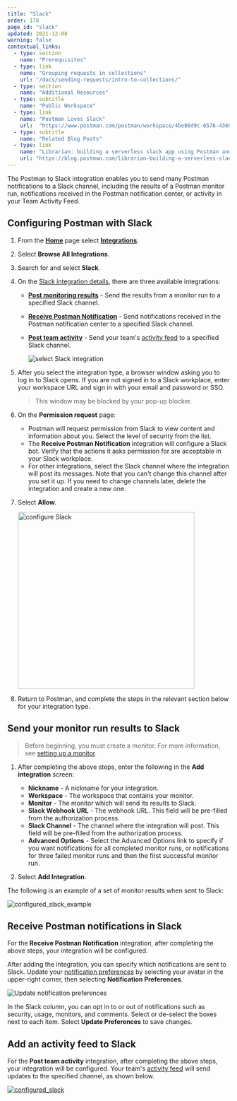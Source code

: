 ```yaml
---
title: "Slack"
order: 178
page_id: "slack"
updated: 2021-12-08
warning: false
contextual_links:
  - type: section
    name: "Prerequisites"
  - type: link
    name: "Grouping requests in collections"
    url: "/docs/sending-requests/intro-to-collections/" 
  - type: section
    name: "Additional Resources"
  - type: subtitle
    name: "Public Workspace"
  - type: link
    name: "Postman Loves Slack"
    url:  "https://www.postman.com/postman/workspace/4be86d9c-6576-4369-b74f-43991df7a4bd"
  - type: subtitle
    name: "Related Blog Posts"
  - type: link
    name: "Librarian: building a serverless slack app using Postman and Airtable"
    url: "https://blog.postman.com/librarian-building-a-serverless-slack-app-using-postman-and-airtable/"
---
```


The Postman to Slack integration enables you to send many Postman notifications to a Slack channel, including the results of a Postman monitor run, notifications received in the Postman notification center, or activity in your Team Activity Feed.

## Configuring Postman with Slack

1. From the **[Home](https://go.postman.co/home)** page select **[Integrations](https://go.postman.co/integrations)**.
1. Select **Browse All Integrations**.
1. Search for and select **Slack**.
1. On the [Slack integration details](https://go.postman.co/integrations/service/slack), there are three available integrations:

    * **[Post monitoring results](#send-your-monitor-run-results-to-slack)** - Send the results from a monitor run to a specified Slack channel.

    * **[Receive Postman Notification](#receive-postman-notifications-in-slack)** - Send notifications received in the Postman notification center to a specified Slack channel.

    * **[Post team activity](#add-an-activity-feed-to-slack)** - Send your team's [activity feed](/docs/collaborating-in-postman/using-workspaces/changelog-and-restoring-collections/#accessing-the-activity-feed-from-postman) to a specified Slack channel.

        ![select Slack integration](https://assets.postman.com/postman-docs/slack-select-integration.jpg)

1. After you select the integration type, a browser window asking you to log in to Slack opens. If you are not signed in to a Slack workplace, enter your workspace URL and sign in with your email and password or SSO.
    > This window may be blocked by your pop-up blocker.

1. On the **Permission request** page:

    * Postman will request permission from Slack to view content and information about you. Select the level of security from the list.
    * The **Receive Postman Notification** integration will configure a Slack bot. Verify that the actions it asks permission for are acceptable in your Slack workplace.
    * For other integrations, select the Slack channel where the integration will post its messages. Note that you can't change this channel after you set it up. If you need to change channels later, delete the integration and create a new one.

1. Select **Allow**.

    <img src="https://assets.postman.com/postman-docs/slack-post-monitoring-results-permission-v9.jpg" alt="configure Slack" width="400px"/>

1. Return to Postman, and complete the steps in the relevant section below for your integration type.

## Send your monitor run results to Slack

> Before beginning, you must create a monitor. For more information, see [setting up a monitor](/docs/monitoring-your-api/setting-up-monitor/).

1. After completing the above steps, enter the following in the **Add integration** screen:

    * **Nickname** -   A nickname for your integration.
    * **Workspace** -  The workspace that contains your monitor.
    * **Monitor** -   The monitor which will send its results to Slack.
    * **Slack Webhook URL** - The webhook URL. This field will be pre-filled from the authorization process.
    * **Slack Channel** - The channel where the integration will post. This field will be pre-filled from the authorization process.
    * **Advanced Options** - Select the Advanced Options link to specify if you want notifications for all completed monitor runs, or notifications for three failed monitor runs and then the first successful monitor run.

1. Select **Add Integration**.

The following is an example of a set of monitor results when sent to Slack:

![configured_slack_example](https://assets.postman.com/postman-docs/slack-post-monitoring-results-example-v9.jpg)

## Receive Postman notifications in Slack

For the **Receive Postman Notification** integration, after completing the above steps, your integration will be configured.

After adding the integration, you can specify which notifications are sent to Slack. Update your [notification preferences](https://go.postman.co/settings/me/notifications) by selecting your avatar in the upper-right corner, then selecting **Notification Preferences**.

<img alt="Update notification preferences" src="https://assets.postman.com/postman-docs/notification-preferences-v9-4.jpg">

In the Slack column, you can opt in to or out of notifications such as security, usage, monitors, and comments. Select or de-select the boxes next to each item. Select **Update Preferences** to save changes.

## Add an activity feed to Slack

For the **Post team activity** integration, after completing the above steps, your integration will be configured. Your team's [activity feed](/docs/collaborating-in-postman/using-workspaces/changelog-and-restoring-collections/#accessing-the-activity-feed-from-postman) will send updates to the specified channel, as shown below.

[![configured_slack](https://assets.postman.com/postman-docs/slack-activity-feed.jpg)](https://assets.postman.com/postman-docs/slack-activity-feed.jpg)
